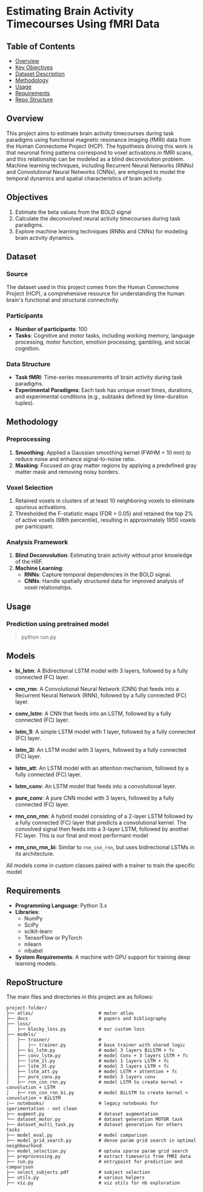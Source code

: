 # Estimating Brain Activity Timecourses Using fMRI Data

## Table of Contents
- [Overview](#overview)
- [Key Objectives](#Objectives)
- [Dataset Description](#Dataset)
- [Methodology](#Methodology)
- [Usage](#usage)
- [Requirements](Requirements)
- [Repo Structure](#RepoStructure)


## Overview
This project aims to estimate brain activity timecourses during task paradigms using functional magnetic resonance imaging (fMRI) data from the Human Connectome Project (HCP). The hypothesis driving this work is that neuronal firing patterns correspond to voxel activations in fMRI scans, and this relationship can be modeled as a blind deconvolution problem. Machine learning techniques, including Recurrent Neural Networks (RNNs) and Convolutional Neural Networks (CNNs), are employed to model the temporal dynamics and spatial characteristics of brain activity.

## Objectives
1. Estimate the beta values from the BOLD signal
2. Calculate the deconvolved neural activity timecourses during task paradigms.
3. Explore machine learning techniques (RNNs and CNNs) for modeling brain activity dynamics.

## Dataset
### Source
The dataset used in this project comes from the Human Connectome Project (HCP), a comprehensive resource for understanding the human brain's functional and structural connectivity.

### Participants
- **Number of participants**: 100
- **Tasks**: Cognitive and motor tasks, including working memory, language processing, motor function, emotion processing, gambling, and social cognition.

### Data Structure
- **Task fMRI**: Time-series measurements of brain activity during task paradigms.
- **Experimental Paradigms**: Each task has unique onset times, durations, and experimental conditions (e.g., subtasks defined by time-duration tuples).

## Methodology
### Preprocessing
1. **Smoothing**: Applied a Gaussian smoothing kernel (FWHM = 10 mm) to reduce noise and enhance signal-to-noise ratio.
2. **Masking**: Focused on gray matter regions by applying a predefined gray matter mask and removing noisy borders.

### Voxel Selection
1. Retained voxels in clusters of at least 10 neighboring voxels to eliminate spurious activations.
2. Thresholded the F-statistic maps (FDR = 0.05) and retained the top 2% of active voxels (98th percentile), resulting in approximately 1950 voxels per participant.

### Analysis Framework
1. **Blind Deconvolution**: Estimating brain activity without prior knowledge of the HRF.
2. **Machine Learning**:
   - **RNNs**: Capture temporal dependencies in the BOLD signal.
   - **CNNs**: Handle spatially structured data for improved analysis of voxel relationships.

## Usage
### Prediction using pretrained model

> python run.py

## Models

- **bi_lstm**: A Bidirectional LSTM model with 3 layers, followed by a fully connected (FC) layer.

- **cnn_rnn**: A Convolutional Neural Network (CNN) that feeds into a Recurrent Neural Network (RNN), followed by a fully connected (FC) layer.

- **conv_lstm**:  A CNN that feeds into an LSTM, followed by a fully connected (FC) layer.

- **lstm_1l**:  A simple LSTM model with 1 layer, followed by a fully connected (FC) layer.

- **lstm_3l**: An LSTM model with 3 layers, followed by a fully connected (FC) layer.

- **lstm_att**: An LSTM model with an attention mechanism, followed by a fully connected (FC) layer.

- **lstm_conv**: An LSTM model that feeds into a convolutional layer.

- **pure_conv**: A pure CNN model with 3 layers, followed by a fully connected (FC) layer.

- **rnn_cnn_rnn**: A hybrid model consisting of a 2-layer LSTM followed by a fully connected (FC) layer that predicts a convolutional kernel. The convolved signal then feeds into a 3-layer LSTM, followed by another FC layer. This is our final and most performant model

- **rnn_cnn_rnn_bi**: Similar to `rnn_cnn_rnn`, but uses bidirectional LSTMs in its architecture.

All models come in custom classes paired with a trainer to train the specific model

## Requirements
- **Programming Language**: Python 3.x
- **Libraries**:
  - NumPy
  - SciPy
  - scikit-learn
  - TensorFlow or PyTorch
  - nilearn
  - nibabel
- **System Requirements**: A machine with GPU support for training deep learning models.


## RepoStructure
The main files and directories in this project are as follows:
```plaintext
project-folder/
├── atlas/                        # motor atlas
├── docs                          # papers and bibliography
├── loss/                         
│   ├── blocky_loss.py            # our custom loss
├── models/                       
│   ├── trainer/                  #
|   │   ├── trainer.py            # base trainer with shared logic
│   ├── bi_lstm.py                # model 3 layers BiLSTM + fc
|   ├── conv_lstm.py              # model Conv + 3 layers LSTM + fc
│   ├── lstm_1l.py                # model 1 layers LSTM + fc
|   ├── lstm_3l.py                # model 3 layers LSTM + fc
│   ├── lstm_att.py               # model LSTM + attention + fc
│   ├── pure_conv.py              # model 3 layers conv
|   ├── rnn_cnn_rnn.py            # model LSTM to create kernel + convolution + LSTM
│   ├── rnn_cnn_rnn_bi.py         # model BiLSTM to create kernel + convolution + BiLSTM
|── notebooks/                    # legacy notebooks for sperimentation - not clean
├── augment.py                    # dataset augmentation
└── dataset_motor.py              # dataset generation MOTOR task
├── dataset_multi_task.py         # dataset generation for others tasks
├── model_eval.py                 # model comparison
├── model_grid_search.py          # dense param grid search in optimal neighbourhood
├── model_selection.py            # optuna sparse param grid search
├── preprocessing.py              # extract timeseris from fMRI data
├── run.py                        # entrypoint for prediction and comparison
├── select_subjects.pdf           # subject selection
├── utils.py                      # various helpers
├── viz.py                        # viz utils for nb exploration

